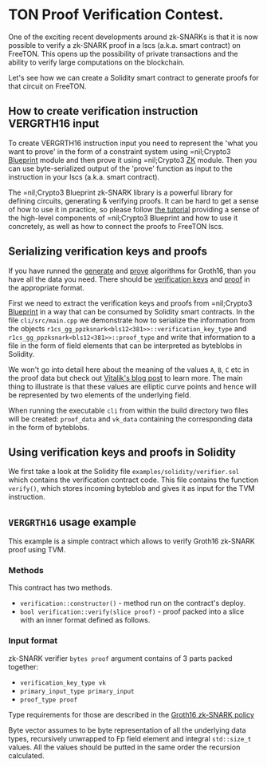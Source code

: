 # TON Proof Verification Contest.

One of the exciting recent developments around zk-SNARKs is that it is now possible to verify a zk-SNARK proof in a lscs (a.k.a. smart contract) on FreeTON. This opens up the possibility of private transactions and the ability to verify large computations on the blockchain.

Let's see how we can create a Solidity smart contract to generate proofs for that circuit on FreeTON.

## How to create verification instruction VERGRTH16 input

To create VERGRTH16 instruction input you need to represent the 'what you want to prove' in the form of a constraint system using =nil;Crypto3 [Blueprint](https://github.com/NilFoundation/crypto3-blueprint) module and then prove it using =nil;Crypto3 
[ZK](https://github.com/NilFoundation/crypto3-zk) module. Then you can use byte-serialized output of the 'prove' function as input to the instruction in your lscs (a.k.a. smart contract).

The =nil;Crypto3 Blueprint zk-SNARK library is a powerful library for defining circuits, generating & verifying proofs. It can be hard to get a sense of how to use it in practice, so please follow [the tutorial](https://github.com/NilFoundation/crypto3-blueprint) providing a sense of the high-level components of =nil;Crypto3 Blueprint and how to use it concretely, as well as how to connect the proofs to FreeTON lscs.

## Serializing verification keys and proofs

If you have runned the [generate](https://github.com/NilFoundation/crypto3-zk/blob/master/include/nil/crypto3/zk/snark/algorithms/generate.hpp) and [prove](https://github.com/NilFoundation/crypto3-zk/blob/master/include/nil/crypto3/zk/snark/algorithms/prove.hpp) algorithms for Groth16, than you have all the data you need. There should be [verification keys](https://github.com/NilFoundation/crypto3-zk/blob/master/include/nil/crypto3/zk/snark/schemes/ppzksnark/r1cs_gg_ppzksnark/verification_key.hpp) and [proof](https://github.com/NilFoundation/crypto3-zk/blob/master/include/nil/crypto3/zk/snark/schemes/ppzksnark/r1cs_gg_ppzksnark/proof.hpp) in the appropriate format.

First we need to extract the verification keys and proofs from =nil;Crypto3 [Blueprint](https://github.com/NilFoundation/crypto3-blueprint) in a way that can be consumed by Solidity smart contracts. In the file `cli/src/main.cpp` we demonstrate how to serialize the information from the objects `r1cs_gg_ppzksnark<bls12<381>>::verification_key_type` and `r1cs_gg_ppzksnark<bls12<381>>::proof_type` and write that information to a file in the form of field elements that can be interpreted as byteblobs in Solidity.

We won't go into detail here about the meaning of the values `A`, `B`, `C` etc in the proof data but check out [Vitalik's blog post](https://medium.com/@VitalikButerin/zk-snarks-under-the-hood-b33151a013f6) to learn more. The main thing to illustrate is that these values are elliptic curve points and hence will be represented by two elements of the underlying field.

When running the executable `cli` from within the build directory two files will be created: `proof_data` and `vk_data` containing the corresponding data in the form of byteblobs.

## Using verification keys and proofs in Solidity

We first take a look at the Solidity file `examples/solidity/verifier.sol` which contains the verification contract code. This file contains the function `verify()`, which stores incoming byteblob and gives it as input for the TVM instruction.

## `VERGRTH16` usage example

This example is a simple contract which allows to verify Groth16 zk-SNARK proof using TVM.

### Methods
This contract has two methods.
* `verification::constructor()` - method run on the contract's deploy.
* `bool verification::verify(slice proof)` - proof packed into a slice with an
    inner format defined as follows.

### Input format

zk-SNARK verifier `bytes proof` argument contains of 3 parts packed together:
* `verification_key_type vk`
* `primary_input_type primary_input`
* `proof_type proof`

Type requirements for those are described in the [Groth16 zk-SNARK policy](https://github.com/NilFoundation/crypto3-zk/blob/master/include/nil/crypto3/zk/snark/schemes/ppzksnark/r1cs_gg_ppzksnark.hpp)

Byte vector assumes to be byte representation of all the underlying data types, 
recursively unwrapped to Fp field element and integral `std::size_t` values. 
All the values should be putted in the same order the recursion calculated.
